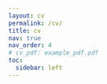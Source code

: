 ```yaml
---
layout: cv
permalink: /cv/
title: cv
nav: true
nav_order: 4
# cv_pdf: example_pdf.pdf
toc:
  sidebar: left
---
```

